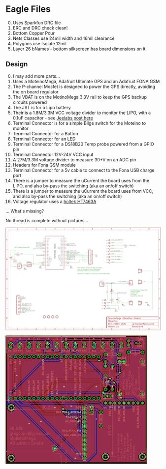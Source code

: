 # Eagle Files

0. Uses Sparkfun DRC file
1. ERC and DRC check clean!
2. Bottom Copper Pour
3. Nets Classes use 24mil width and 16mil clearance
4. Polygons use Isolate 12mil
5. Layer 26 bNames - bottom silkscreen has board dimensions on it

## Design

0. I may add more parts...
1. Uses a MoteinoMega, Adafruit Ultimate GPS and an Adafruit FONA GSM
2. The P-channel Mosfet is designed to power the GPS directly, avoiding the on board regulator
3. The VBAT is on the MotinoMega 3.3V rail to keep the GPS backup circuits powered
4. The JST is for a Lipo battery
5. Their is a 1.8M/3.3M VCC voltage divider to monitor the LIPO, with a 0.1uF capacitor - see [Jeelabs post here](https://jeelabs.org/2013/05/16/measuring-the-battery-without-draining-it/)
6. Terminal Connector is for a simple Bilge switch for the Moteino to monitor
7. Terminal Connector for a Button
8. Terminal Connector for an LED
9. Terminal Connector for a DS18B20 Temp probe powered from a GPIO pin
10. Terminal Connector 12V-24V VCC input
11. A 27M/3.3M voltage divider to measure 30+V on an ADC pin
12. Headers for Fona GSM module
13. Terminal Connector for a 5v cable to connect to the Fona USB charge port
14. There is a jumper to measure the uCurrent the board uses from the LIPO, and also by-pass the switching (aka an on/off switch)
15. There is a jumper to measure the uCurrent the board uses from VCC, and also by-pass the switching (aka an on/off switch)
16. Voltage regulator uses a [holtek HT7463A](http://www.holtek.com/documents/10179/116711/HT7463A_Bv130.pdf)

... What's missing?

No thread is complete without pictures...

![Eagle Schematic](https://raw.githubusercontent.com/gregcope/ABoatMon/master/eagle/ABoatMon-sch.png "Eagle Schematic")

![Eagle Board](https://raw.githubusercontent.com/gregcope/ABoatMon/master/eagle/ABoatMon-brd.png "Eagle Board")
